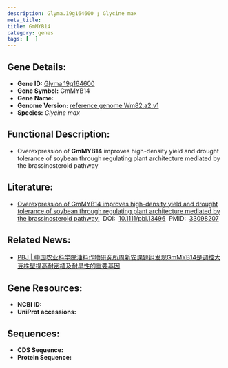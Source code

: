 ```yaml
---
description: Glyma.19g164600 ; Glycine max
meta_title:
title: GmMYB14
category: genes
tags: [  ]
---
```


## Gene Details:
- **Gene ID:**	[Glyma.19g164600](https://www.maizegdb.org/gene_center/gene/Glyma.19g164600)
- **Gene Symbol:** GmMYB14
- **Gene Name:** 
- **Genome Version:** [reference genome Wm82.a2.v1]()
- **Species:** *Glycine max*

## Functional Description:
   - Overexpression of **GmMYB14** improves high-density yield and drought tolerance of soybean through regulating plant architecture mediated by the brassinosteroid pathway 

## Literature:
   - [Overexpression of GmMYB14 improves high-density yield and drought tolerance of soybean through regulating plant architecture mediated by the brassinosteroid pathway.]( https://onlinelibrary.wiley.com/doi/10.1111/pbi.13496)&nbsp;&nbsp;DOI:&nbsp;&nbsp;[10.1111/pbi.13496](https://onlinelibrary.wiley.com/doi/10.1111/pbi.13496)&nbsp;&nbsp;PMID:&nbsp;&nbsp;[33098207](https://pubmed.ncbi.nlm.nih.gov/33098207/)

## Related News:
   - [PBJ | 中国农业科学院油料作物研究所周新安课题组发现GmMYB14是调控大豆株型提高耐密植及耐旱性的重要基因](https://mp.weixin.qq.com/s?__biz=Mzg3MDEwNDEyMg==&mid=2247498971&idx=3&sn=6c755d94745eb993c3eeba2124d44179&chksm=ce90518ef9e7d898464e5f53861af7fe9ec355b82fd003a94f2bd39c1948dfe0b9a8e0c70011&scene=27#wechat_redirect)

## Gene Resources:
- **NCBI ID:** [](https://www.ncbi.nlm.nih.gov/gene/?term=)
- **UniProt accessions:** [](https://www.uniprot.org/uniprotkb//entry)

## Sequences:
- **CDS Sequence:**
- **Protein Sequence:**
